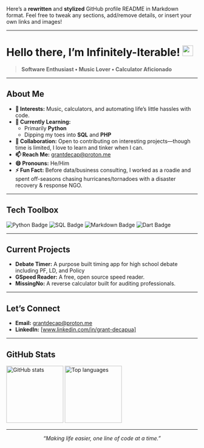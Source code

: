 Here’s a **rewritten** and **stylized** GitHub profile README in Markdown format. Feel free to tweak any sections, add/remove details, or insert your own links and images!

---

# Hello there, I’m Infinitely-Iterable! <img src="https://media.giphy.com/media/hvRJCLFzcasrR4ia7z/giphy.gif" width="28" alt="wave">

> **Software Enthusiast • Music Lover • Calculator Aficionado**

---

## About Me
- **👀 Interests:** Music, calculators, and automating life’s little hassles with code.  
- **🌱 Currently Learning:**  
  - Primarily **Python**  
  - Dipping my toes into **SQL** and **PHP**  
- **💞️ Collaboration:** Open to contributing on interesting projects—though time is limited, I love to learn and tinker when I can.  
- **📫 Reach Me:** [grantdecap@proton.me](mailto:grantdecap@proton.me)  
- **😄 Pronouns:** He/Him  
- **⚡ Fun Fact:** Before data/business consulting, I worked as a roadie and spent off-seasons chasing hurricanes/tornadoes with a disaster recovery & response NGO.

---

## Tech Toolbox
<!-- Add or remove tools as needed -->
<p align="left">
  <img src="https://img.shields.io/badge/Python-3776AB?style=flat&logo=python&logoColor=white" alt="Python Badge"/>
  <img src="https://img.shields.io/badge/SQL-4479A1?style=flat&logo=postgresql&logoColor=white" alt="SQL Badge"/>
  <img src="https://img.shields.io/badge/Markdown-000000?style=flat&logo=markdown&logoColor=white" alt="Markdown Badge"/>
  <img src="https://img.shields.io/badge/Dart-0175C2?style=flat&logo=dart&logoColor=white" alt="Dart Badge"/>

</p>

---

## Current Projects
<!-- Placeholder: describe or link to your favorite repos/projects here -->
- **Debate Timer:** A purpose built timing app for high school debate including PF, LD, and Policy  
- **GSpeed Reader:** A free, open source speed reader.  
- **MissingNo:** A reverse calculator built for auditing professionals.

---

## Let’s Connect
- **Email:** [grantdecap@proton.me](mailto:grantdecap@proton.me)  
- **LinkedIn:** [www.linkedin.com/in/grant-decapua]  

---

## GitHub Stats
<!-- Optional: Insert dynamic stats if you’d like (e.g., using GitHub-readme-stats) -->
<p align="left">
  <img src="https://github-readme-stats.vercel.app/api?username=Infinitely-Iterable&show_icons=true&theme=radical" height="150" alt="GitHub stats" />
  <img src="https://github-readme-stats.vercel.app/api/top-langs/?username=Infinitely-Iterable&layout=compact&theme=radical" height="150" alt="Top languages" />
</p>

---

<p align="center">
  <em>“Making life easier, one line of code at a time.”</em>
</p>
